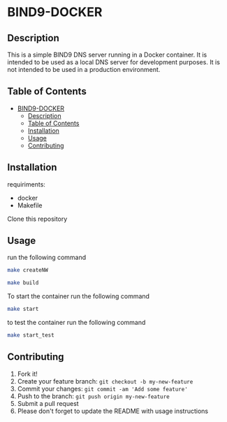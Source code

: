 # BIND9-DOCKER

## Description

This is a simple BIND9 DNS server running in a Docker container. It is intended to be used as a local DNS server for development purposes. It is not intended to be used in a production environment.

## Table of Contents

- [BIND9-DOCKER](#bind9-docker)
  - [Description](#description)
  - [Table of Contents](#table-of-contents)
  - [Installation](#installation)
  - [Usage](#usage)
  - [Contributing](#contributing)


## Installation

requiriments:
- docker
- Makefile
  
Clone this repository

## Usage

run the following command

```bash
make createNW
```

```bash
make build
```

To start the container run the following command
```bash
make start
```

to test the container run the following command
```bash
make start_test
```

## Contributing

1. Fork it!
2. Create your feature branch: `git checkout -b my-new-feature`
3. Commit your changes: `git commit -am 'Add some feature'`
4. Push to the branch: `git push origin my-new-feature`
5. Submit a pull request
6. Please don't forget to update the README with usage instructions
  


